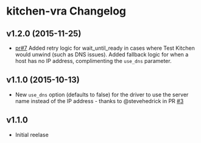 # kitchen-vra Changelog

## v1.2.0 (2015-11-25)
* [pr#7](https://github.com/chef-partners/kitchen-vra/pull/7) Added retry logic for wait_until_ready in cases where Test Kitchen would unwind (such as DNS issues). Added fallback logic for when a host has no IP address, complimenting the `use_dns` parameter.

## v1.1.0 (2015-10-13)
* New `use_dns` option (defaults to false) for the driver to use the server name instead of the IP address - thanks to @stevehedrick in PR [#3](https://github.com/chef-partners/kitchen-vra/pull/3)

## v1.1.0
* Initial reelase

